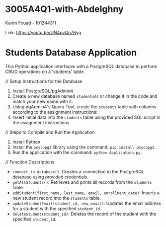 # 3005A4Q1-with-Abdelghny

Karim Fouad - 101244311

Link: https://youtu.be/UN4pvQn7Byg


# Students Database Application


This Python application interfaces with a PostgreSQL database to perform CRUD operations on a 'students' table.

// Setup Instructions for the Database

1. Install PostgreSQL/pgAdmin4.
2. Create a new database named `studentsA4` or change it in the code and match your new name with it.
3. Using pgAdmin4's Query Tool, create the `students` table with columns according to the assignment instructions:
4. Insert initial data into the `students` table using the provided SQL script in the assignment instructions.

// Steps to Compile and Run the Application

1. Install Python
2. Install the `psycopg2` library using the command: `pip install psycopg2`.
3. Run the application with the command: `python Application.py`.

// Function Descriptions

- `connect_to_database()`: Creates a connection to the PostgreSQL database using provided credentials.
- `getAllStudents()`: Retrieves and prints all records from the `students` table.
- `addStudent(first_name, last_name, email, enrollment_date)`: Inserts a new student record into the `students` table.
- `updateStudentEmail(student_id, new_email)`: Updates the email address for a student with the specified `student_id`.
- `deleteStudent(student_id)`: Deletes the record of the student with the specified `student_id`.

